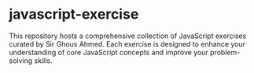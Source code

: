 # javascript-exercise
This repository hosts a comprehensive collection of JavaScript exercises curated by Sir Ghous Ahmed. Each exercise is designed to enhance your understanding of core JavaScript concepts and improve your problem-solving skills.
